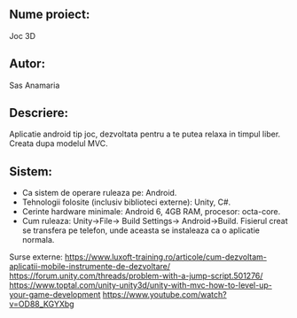 
## Nume proiect: 
Joc 3D

## Autor:	
Sas Anamaria

## Descriere: 
Aplicatie android tip joc, dezvoltata pentru a te putea relaxa in timpul liber.
Creata dupa modelul MVC.

## Sistem:
* Ca sistem de operare ruleaza pe: Android.
* Tehnologii folosite (inclusiv biblioteci externe): Unity, C#. 
* Cerinte hardware minimale: Android 6, 4GB RAM, procesor: octa-core.
* Cum ruleaza: Unity->File-> Build Settings-> Android->Build. 
Fisierul creat se transfera pe telefon, unde aceasta se instaleaza ca o aplicatie normala.

Surse externe: 
 https://www.luxoft-training.ro/articole/cum-dezvoltam-aplicatii-mobile-instrumente-de-dezvoltare/ 
 https://forum.unity.com/threads/problem-with-a-jump-script.501276/ 
 https://www.toptal.com/unity-unity3d/unity-with-mvc-how-to-level-up-your-game-development 
 https://www.youtube.com/watch?v=OD88_KGYXbg 


